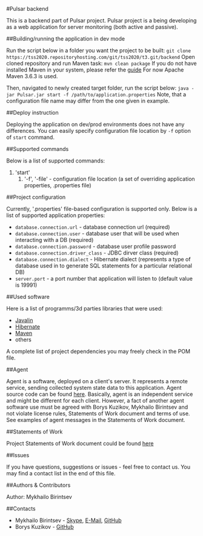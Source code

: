 #Pulsar backend

 This is a backend part of Pulsar project.
 Pulsar project is a being developing as a web application for server monitoring 
 (both active and passive).

##Building/running the application in dev mode

 Run the script below in a folder you want the project to be built:
 `git clone https://tss2020.repositoryhosting.com/git/tss2020/t3.git/backend`
 Open cloned repository and run Maven task:
 `mvn clean package`
 If you do not have installed Maven in your system, 
 please refer the [guide](https://maven.apache.org/install.html)
 For now Apache Maven 3.6.3 is used.
 
 Then, navigated to newly created target folder, run the script below:
 `java -jar Pulsar.jar start -f /path/to/application.properties`
 Note, that a configuration file name may differ from the one given in example.
	
##Deploy instruction

 Deploying the application on dev/prod environments 
 does not have any differences. You can easily specify
 configuration file location by `-f` option of `start` command.

##Supported commands

 Below is a list of supported commands:
  
  1. 'start'
      1. '-f', '-file' - configuration file location
      (a set of overriding application properties, .properties file) 

##Project configuration

 Currently, '.properties' file-based configuration is supported only.
 Below is a list of supported application properties:
 * `database.connection.url`             -   database connection url (required)
 * `database.connection.user`            -   database user that will be used
                                             when interacting
                                             with a DB (required)
 * `database.connection.password`        -   database user profile password
 * `database.connection.driver_class`    -   JDBC dirver class (required)
 * `database.connection.dialect`         -   Hibernate dialect (represents 
                                             a type of database used in
                                             to generate SQL statements 
                                             for a particular relational DB)
 * `server.port`                         -   a port number that application will 
                                             listen to (default value is 19991)

##Used software

 Here is a list of programms/3d parties libraries that were used:
  * [Javalin](https://javalin.io/)
  * [Hibernate](https://hibernate.org/)
  * [Maven](https://maven.apache.org/)
  * others

 A complete list of project dependencies you may freely check in the POM file.

##Agent

 Agent is a software, deployed on a client's server. 
 It represents a remote service, sending collected system state data
 to this application. Agent source code can be found
 [here](https://github.com/potapuff/agent).
 Basically, agent is an independent service and might be different
 for each client. However, a fact of another agent software use must be agreed 
 with Borys Kuzikov, Mykhailo Birintsev and not violate license rules, 
 Statements of Work document and terms of use.
 See examples of agent messages in the Statements of Work document.

##Statements of Work

 Project Statements of Work document could be found 
 [here](http://bit.ly/TSS20_MONIT)

##Issues

 If you have questions, suggestions or issues - feel free to contact us. 
 You may find a contact list in the end of this file.

##Authors & Contributors

 Author: Mykhailo Birintsev

##Contacts

 * Mykhailo Birintsev   -   [Skype](skype:leader228228),
                            [E-Mail](mailto:leader228228@gmail.com),
                            [GitHub](https://www.github.com/leader228228)
 * Borys Kuzikov        -   [GitHub](https://github.com/potapuff/agent)
 